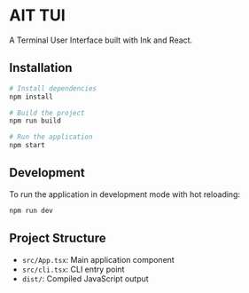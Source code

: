 # AIT TUI

A Terminal User Interface built with Ink and React.

## Installation

```bash
# Install dependencies
npm install

# Build the project
npm run build

# Run the application
npm start
```

## Development

To run the application in development mode with hot reloading:

```bash
npm run dev
```

## Project Structure

- `src/App.tsx`: Main application component
- `src/cli.tsx`: CLI entry point
- `dist/`: Compiled JavaScript output 